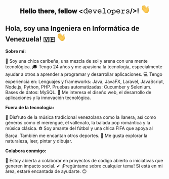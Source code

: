<div align="center">
<h2> 𝐇𝐞𝐥𝐥𝐨 𝐭𝐡𝐞𝐫𝐞, 𝐟𝐞𝐥𝐥𝐨𝐰 <𝚍𝚎𝚟𝚎𝚕𝚘𝚙𝚎𝚛𝚜/>! <img src="https://github.com/ABSphreak/ABSphreak/blob/master/gifs/Hi.gif" width="30px"></h2>
</div>

<h2><b>Hola, soy una Ingeniera en Informática de Venezuela! 🇻🇪 <img src="https://github.com/ABSphreak/ABSphreak/blob/master/gifs/Hi.gif" width="30px"></b></h2> <p><b>Sobre mí:</b></p>
🌴 Soy una chica caribeña, una mezcla de sol y arena con una mente tecnológica.
🎓 Tengo 24 años y me apasiona la tecnología, especialmente ayudar a otros a aprender a programar y desarrollar aplicaciones.
💻 Tengo experiencia en:
Lenguajes y frameworks: Java, JavaFX, Laravel, JavaScript, Node.js, Python, PHP.
Pruebas automatizadas: Cucumber y Selenium.
Bases de datos: MySQL.
📱 Me interesa el diseño web, el desarrollo de aplicaciones y la innovación tecnológica.
<p><b>Fuera de la tecnología:</b></p>
🎵 Disfruto de la música tradicional venezolana como la llanera, así como géneros como el merengue, el vallenato, la balada pop romántica y la música clásica.
⚽ Soy amante del fútbol y una chica FIFA que apoya al Barça. También me encantan otros deportes.
🌴 Me gusta explorar la naturaleza, leer, pintar y dibujar.
<p><b>Colabora conmigo:</b></p>
👯 Estoy abierta a colaborar en proyectos de código abierto o iniciativas que generen impacto social.
✔ ¡Pregúntame sobre cualquier tema! Si está en mi área, estaré encantada de ayudarte. 😉
